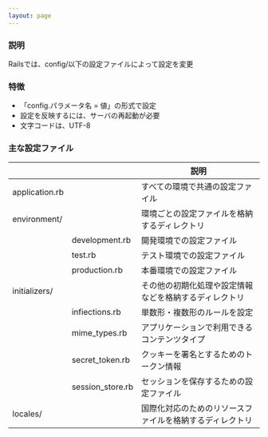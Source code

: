 ```yaml
---
layout: page
---
```


### 説明

Railsでは、config/以下の設定ファイルによって設定を変更

### 特徴

- 「config.パラメータ名 = 値」の形式で設定
- 設定を反映するには、サーバの再起動が必要
- 文字コードは、UTF-8

### 主な設定ファイル

|                |                  | 説明                                                     |
| -------------- | ---------------- | -------------------------------------------------------- |
| application.rb |                  | すべての環境で共通の設定ファイル                         |
| environment/   |                  | 環境ごとの設定ファイルを格納するディレクトリ             |
|                | development.rb   | 開発環境での設定ファイル                                 |
|                | test.rb          | テスト環境での設定ファイル                               |
|                | production.rb    | 本番環境での設定ファイル                                 |
| initializers/  |                  | その他の初期化処理や設定情報などを格納するディレクトリ   |
|                | infiections.rb   | 単数形・複数形のルールを設定                             |
|                | mime_types.rb    | アプリケーションで利用できるコンテンツタイプ             |
|                | secret_token.rb  | クッキーを署名とするためのトークン情報                   |
|                | session_store.rb | セッションを保存するための設定ファイル                   |
| locales/       |                  | 国際化対応のためのリソースファイルを格納するディレクトリ |
